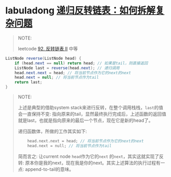 # labuladong [递归反转链表：如何拆解复杂问题](https://mp.weixin.qq.com/s/5wz_YJ3lTkDH3nWfVDi5SA) 

> NOTE: 
>
> leetcode [92. 反转链表 II](https://leetcode-cn.com/problems/reverse-linked-list-ii/) 中等





```java
ListNode reverse(ListNode head) {
    if (head.next == null) return head; // 如果是tail，则直接返回
    ListNode last = reverse(head.next); // 递归调用
    head.next.next = head; // 将当前节点作为它的next的next
    head.next = null; // 将当前节点作为tail
    return last;
}
```

> NOTE: 
>
> 上述是典型的借助system stack来进行反转，在整个调用栈栈，`last`的值会一直保持不变: 指向原来的tail，显然最终执行完成后，上述函数的返回值就是last，也就是指向原来的最后一个节点，现在它是新的head了。
>
> 递归函数体，所做的工作其实如下:
>
> ```c++
>     head.next.next = head; // 将当前节点作为它的next的next
>     head.next = null; // 将当前节点作为tail
> ```
>
> 简而言之: 让current node `head`作为它的`next` 的`next`，其实这就实现了反转: 原本你是我的next，现在我是你的next。其实上述算法的执行过程有一点: append-to-tail的意味。
>
> 

